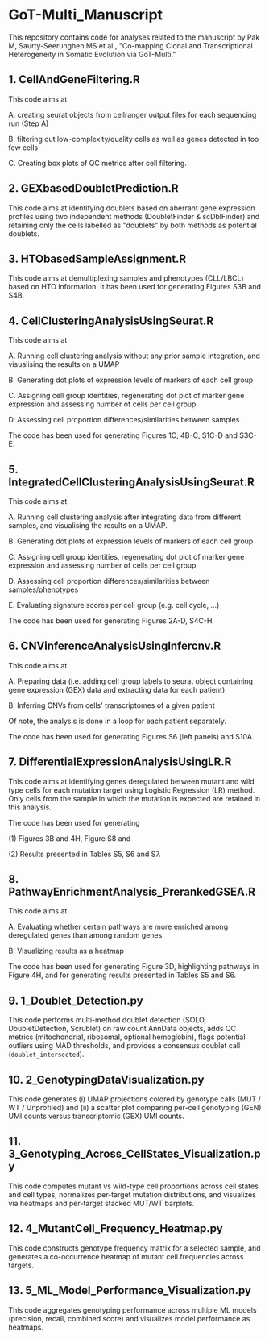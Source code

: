 # GoT-Multi_Manuscript
This repository contains code for analyses related to the manuscript by Pak M, Saurty-Seerunghen MS et al., "Co-mapping Clonal and Transcriptional Heterogeneity in Somatic Evolution via GoT-Multi."

## 1. CellAndGeneFiltering.R

This code aims at

A. creating seurat objects from cellranger output files for each sequencing run (Step A)

B. filtering out low-complexity/quality cells as well as genes detected in too few cells

C. Creating box plots of QC metrics after cell filtering.


## 2. GEXbasedDoubletPrediction.R

This code aims at identifying doublets based on aberrant gene expression profiles using two independent methods (DoubletFinder & scDblFinder) and retaining only the cells labelled as "doublets" by both methods as potential doublets.


## 3. HTObasedSampleAssignment.R

This code aims at demultiplexing samples and phenotypes (CLL/LBCL) based on HTO information. It has been used for generating Figures S3B and S4B.


## 4. CellClusteringAnalysisUsingSeurat.R

This code aims at

A. Running cell clustering analysis without any prior sample integration, and visualising the results on a UMAP

B. Generating dot plots of expression levels of markers of each cell group

C. Assigning cell group identities, regenerating dot plot of marker gene expression and assessing number of cells per cell group

D. Assessing cell proportion differences/similarities between samples

The code has been used for generating Figures 1C, 4B-C, S1C-D and S3C-E.


## 5. IntegratedCellClusteringAnalysisUsingSeurat.R

This code aims at

A. Running cell clustering analysis after integrating data from different samples, and visualising the results on a UMAP.

B. Generating dot plots of expression levels of markers of each cell group

C. Assigning cell group identities, regenerating dot plot of marker gene expression and assessing number of cells per cell group

D. Assessing cell proportion differences/similarities between samples/phenotypes

E. Evaluating signature scores per cell group (e.g. cell cycle, …)

The code has been used for generating Figures 2A-D, S4C-H.


## 6. CNVinferenceAnalysisUsingInfercnv.R

This code aims at

A. Preparing data (i.e. adding cell group labels to seurat object containing gene expression (GEX) data and extracting data for each patient)

B. Inferring CNVs from cells' transcriptomes of a given patient

Of note, the analysis is done in a loop for each patient separately.

The code has been used for generating Figures S6 (left panels) and S10A.


## 7. DifferentialExpressionAnalysisUsingLR.R

This code aims at identifying genes deregulated between mutant and wild type cells for each mutation target using Logistic Regression (LR) method. Only cells from the sample in which the mutation is expected are retained in this analysis.

The code has been used for generating

(1) Figures 3B and 4H, Figure S8 and

(2) Results presented in Tables S5, S6 and S7.


## 8. PathwayEnrichmentAnalysis_PrerankedGSEA.R

This code aims at

A. Evaluating whether certain pathways are more enriched among deregulated genes than among random genes

B. Visualizing results as a heatmap

The code has been used for generating Figure 3D, highlighting pathways in Figure 4H, and for generating results presented in Tables S5 and S6.


## 9. 1_Doublet_Detection.py

This code performs multi-method doublet detection (SOLO, DoubletDetection, Scrublet) on raw count AnnData objects, adds QC metrics (mitochondrial, ribosomal, optional hemoglobin), flags potential outliers using MAD thresholds, and provides a consensus doublet call (`doublet_intersected`).

## 10. 2_GenotypingDataVisualization.py

This code generates (i) UMAP projections colored by genotype calls (MUT / WT / Unprofiled) and (ii) a scatter plot comparing per-cell genotyping (GEN) UMI counts versus transcriptomic (GEX) UMI counts.

## 11. 3_Genotyping_Across_CellStates_Visualization.py

This code computes mutant vs wild-type cell proportions across cell states and cell types, normalizes per-target mutation distributions, and visualizes via heatmaps and per-target stacked MUT/WT barplots.

## 12. 4_MutantCell_Frequency_Heatmap.py

This code constructs genotype frequency matrix for a selected sample, and generates a co-occurrence heatmap of mutant cell frequencies across targets.

## 13. 5_ML_Model_Performance_Visualization.py

This code aggregates genotyping performance across multiple ML models (precision, recall, combined score) and visualizes model performance as heatmaps.
